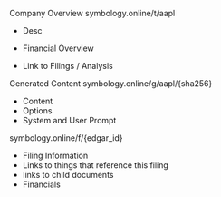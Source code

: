 Company Overview  symbology.online/t/aapl
- Desc
- Financial Overview

- Link to Filings / Analysis

Generated Content symbology.online/g/aapl/{sha256}
- Content
- Options
- System and User Prompt


symbology.online/f/{edgar_id}
- Filing Information
- Links to things that reference this filing
- links to child documents
- Financials

